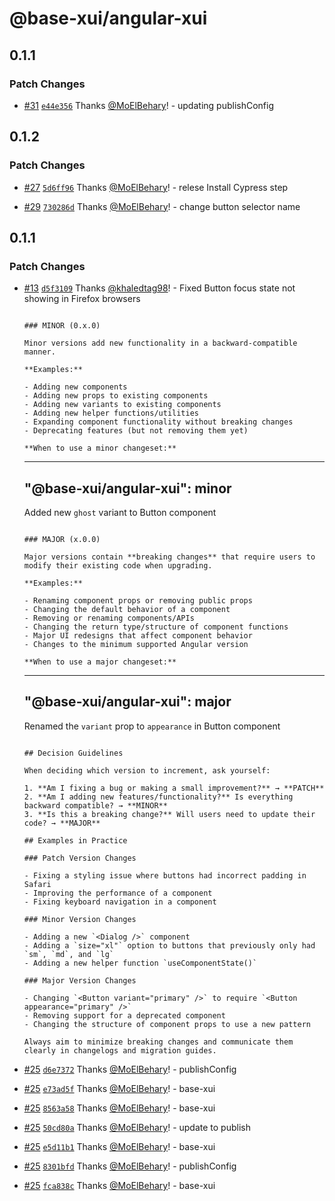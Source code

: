 # @base-xui/angular-xui

## 0.1.1

### Patch Changes

- [#31](https://github.com/base-XUI/angular-xui/pull/31) [`e44e356`](https://github.com/base-XUI/angular-xui/commit/e44e3569997f6b85ad21318792614bf190ed1494) Thanks [@MoElBehary](https://github.com/MoElBehary)! - updating publishConfig

## 0.1.2

### Patch Changes

- [#27](https://github.com/base-XUI/angular-xui/pull/27) [`5d6ff96`](https://github.com/base-XUI/angular-xui/commit/5d6ff966074d974d23fed38986ef7c1bb67b2d88) Thanks [@MoElBehary](https://github.com/MoElBehary)! - relese Install Cypress step

- [#29](https://github.com/base-XUI/angular-xui/pull/29) [`730286d`](https://github.com/base-XUI/angular-xui/commit/730286dc5a2125bea9f0cdbd9cb8b485a5f5d995) Thanks [@MoElBehary](https://github.com/MoElBehary)! - change button selector name

## 0.1.1

### Patch Changes

- [#13](https://github.com/base-XUI/angular-xui/pull/13) [`d5f3109`](https://github.com/base-XUI/angular-xui/commit/d5f310934a67086ecdece1916a016cdd5938cd24) Thanks [@khaledtag98](https://github.com/khaledtag98)! - Fixed Button focus state not showing in Firefox browsers

  ```

  ### MINOR (0.x.0)

  Minor versions add new functionality in a backward-compatible manner.

  **Examples:**

  - Adding new components
  - Adding new props to existing components
  - Adding new variants to existing components
  - Adding new helper functions/utilities
  - Expanding component functionality without breaking changes
  - Deprecating features (but not removing them yet)

  **When to use a minor changeset:**

  ```

  ***

  ## "@base-xui/angular-xui": minor

  Added new `ghost` variant to Button component

  ```

  ### MAJOR (x.0.0)

  Major versions contain **breaking changes** that require users to modify their existing code when upgrading.

  **Examples:**

  - Renaming component props or removing public props
  - Changing the default behavior of a component
  - Removing or renaming components/APIs
  - Changing the return type/structure of component functions
  - Major UI redesigns that affect component behavior
  - Changes to the minimum supported Angular version

  **When to use a major changeset:**

  ```

  ***

  ## "@base-xui/angular-xui": major

  Renamed the `variant` prop to `appearance` in Button component

  ```

  ## Decision Guidelines

  When deciding which version to increment, ask yourself:

  1. **Am I fixing a bug or making a small improvement?** → **PATCH**
  2. **Am I adding new features/functionality?** Is everything backward compatible? → **MINOR**
  3. **Is this a breaking change?** Will users need to update their code? → **MAJOR**

  ## Examples in Practice

  ### Patch Version Changes

  - Fixing a styling issue where buttons had incorrect padding in Safari
  - Improving the performance of a component
  - Fixing keyboard navigation in a component

  ### Minor Version Changes

  - Adding a new `<Dialog />` component
  - Adding a `size="xl"` option to buttons that previously only had `sm`, `md`, and `lg`
  - Adding a new helper function `useComponentState()`

  ### Major Version Changes

  - Changing `<Button variant="primary" />` to require `<Button appearance="primary" />`
  - Removing support for a deprecated component
  - Changing the structure of component props to use a new pattern

  Always aim to minimize breaking changes and communicate them clearly in changelogs and migration guides.

  ```

- [#25](https://github.com/base-XUI/angular-xui/pull/25) [`d6e7372`](https://github.com/base-XUI/angular-xui/commit/d6e7372b724461470268c62ada03e7f12e88a689) Thanks [@MoElBehary](https://github.com/MoElBehary)! - publishConfig

- [#25](https://github.com/base-XUI/angular-xui/pull/25) [`e73ad5f`](https://github.com/base-XUI/angular-xui/commit/e73ad5f3dfc10e4745d3bed511a273d9badb2296) Thanks [@MoElBehary](https://github.com/MoElBehary)! - base-xui

- [#25](https://github.com/base-XUI/angular-xui/pull/25) [`8563a58`](https://github.com/base-XUI/angular-xui/commit/8563a58e501fc4ff512662c8a2c6fcbf6c92e52d) Thanks [@MoElBehary](https://github.com/MoElBehary)! - base-xui

- [#25](https://github.com/base-XUI/angular-xui/pull/25) [`50cd80a`](https://github.com/base-XUI/angular-xui/commit/50cd80a2144950bfb69e21918df8a3e34e5f7afb) Thanks [@MoElBehary](https://github.com/MoElBehary)! - update to publish

- [#25](https://github.com/base-XUI/angular-xui/pull/25) [`e5d11b1`](https://github.com/base-XUI/angular-xui/commit/e5d11b1176f261f4476a8b27d83d228b8eef7873) Thanks [@MoElBehary](https://github.com/MoElBehary)! - base-xui

- [#25](https://github.com/base-XUI/angular-xui/pull/25) [`8301bfd`](https://github.com/base-XUI/angular-xui/commit/8301bfd847e69279c0c30a0f95ac874bdaf85fd6) Thanks [@MoElBehary](https://github.com/MoElBehary)! - publishConfig

- [#25](https://github.com/base-XUI/angular-xui/pull/25) [`fca838c`](https://github.com/base-XUI/angular-xui/commit/fca838ca1dda09c3937dc540228aeb3baaf3e295) Thanks [@MoElBehary](https://github.com/MoElBehary)! - base-xui
